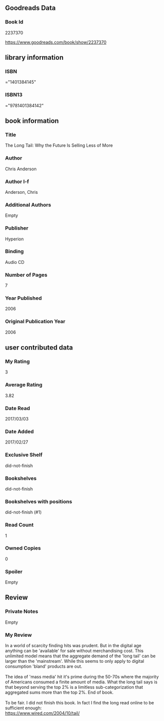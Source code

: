 <!-- This template shows how to bulk convert all columns of data into one markdown file -->
<!-- caveat: substitution key matches column headers from default export. You will get a KeyError if there's a mismatch -->

## Goodreads Data

### Book Id 

2237370

https://www.goodreads.com/book/show/2237370

## library information

### ISBN 
="1401384145"

### ISBN13 
="9781401384142"

## book information

### Title
The Long Tail: Why the Future Is Selling Less of More

### Author 
Chris Anderson

### Author l-f 
Anderson, Chris

### Additional Authors
Empty

### Publisher 
Hyperion

### Binding
Audio CD

### Number of Pages
7

### Year Published
2006

### Original Publication Year 
2006

## user contributed data

### My Rating
3

### Average Rating
3.82

### Date Read
2017/03/03

### Date Added
2017/02/27

### Exclusive Shelf
did-not-finish

### Bookshelves
did-not-finish

### Bookshelves with positions
did-not-finish (#1)

### Read Count
1

### Owned Copies
0

### Spoiler 
Empty

## Review

### Private Notes
Empty

### My Review
In a world of scarcity finding hits was prudent. But in the digital age anything can be 'available' for sale without merchandising cost. This unlimited model means that the aggregate demand of the 'long tail' can be larger than the 'mainstream'. While this seems to only apply to digital consumption 'bland' products are out. <br/><br/>The idea of 'mass media' hit it's prime during the 50-70s where the majority of Americans consumed a finite amount of media. What the long tail says is that beyond serving the top 2% is a limitless sub-categorization that aggregated sums more than the top 2%. End of book.<br/><br/>To be fair. I did not finish this book. In fact I find the long read online to be sufficient enough:<br/>https://www.wired.com/2004/10/tail/